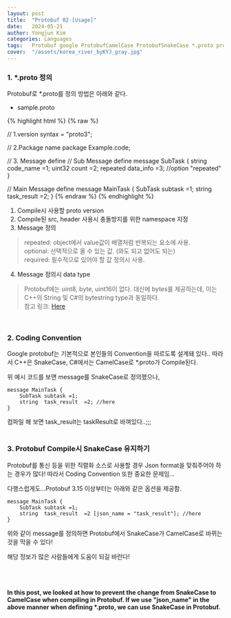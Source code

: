 ```yaml
---
layout: post
title:  "Protobuf 02-[Usage]"
date:   2024-05-21
author: Yongjun Kim
categories: Languages
tags:	Protobuf google ProtobufCamelCase ProtobufSnakeCase *.proto proto문법 ProtoSyntax
cover:  "/assets/korea_river_byKYJ_gray.jpg"
---
```


### 1. *.proto 정의
Protobuf로 *.proto를 정의 방법은 아래와 같다.
- sample.proto

{% highlight html %}
{% raw %}

// 1.version
syntax = "proto3";

// 2.Package name 
package Example.code;

// 3. Message define
// Sub Message define
message SubTask {
    string code_name =1;
    uint32 count  =2;
    repeated    data_info   =3; //option "repeated"
}

// Main Message define
message MainTask {
    SubTask subtask =1;
    string  task_result  =2;
}
{% endraw %}
{% endhighlight %}

1) Compile시 사용할 proto version<br>
2) Compile된 src, header 사용시 충돌방지를 위한 namespace 지정
3) Message 정의
> repeated: object에서 value값이 배열처럼 반복되는 요소에 사용. <br>
> optional: 선택적으로 올 수 있는 값. (와도 되고 없어도 되는) <br>
> required: 필수적으로 있어야 할 값 정의시 사용.<br>

4) Message 정의시 data type
> Protobuf에는 uint8, byte, uint16이 없다. 대신에 bytes를 제공하는데, 이는 C++의 String 및 C#의 bytestring type과 동일하다.<br>
> 참고 링크: [<u>Here</u>](https://protobuf.dev/programming-guides/proto3/)
<br>

### 2. Coding Convention
Google protobuf는 기본적으로 본인들의 Convention을 따르도록 설계돼 있다.. 따라서 C++은 SnakeCase, C#에서는 CamelCase로 *.proto가 Compile된다. <br>

위 예시 코드를 보면 message를 SnakeCase로 정의했으나,
```
message MainTask {
    SubTask subtask =1;
    string  task_result  =2; //here
}
```

컴파일 해 보면 task_result는 taskResult로 바껴있다..;;;<br><br>

### 3. Protobuf Compile시 SnakeCase 유지하기
Protobuf를 통신 등을 위한 직렬화 소스로 사용할 경우 Json format을 맞춰주어야 하는 경우가 많다! 따라서 Coding Convention 또한 중요한 문제임...

다행스럽게도...Protobuf 3.15 이상부터는 아래와 같은 옵션을 제공함.

```
message MainTask {
    SubTask subtask =1;
    string  task_result  =2 [json_name = "task_result"]; //here
}
```

위와 같이 message를 정의하면 Protobuf에서 SnakeCase가 CamelCase로 바뀌는 것을 막을 수 있다!

해당 정보가 많은 사람들에게 도움이 되길 바란다!<br><br><br><br>


__In this post, we looked at how to prevent the change from SnakeCase to CamelCase when compiling in Protobuf. If we use "json_name" in the above manner when defining *.proto, we can use SnakeCase in Protobuf.__